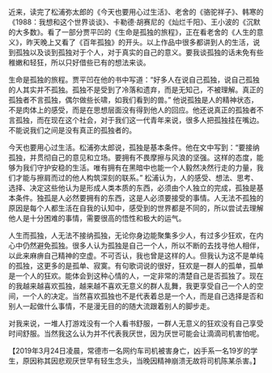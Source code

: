 ​	近来，读完了松浦弥太郎的《今天也要用心过生活》、老舍的《骆驼祥子》、韩寒的《1988：我想和这个世界谈谈》、卡勒德·胡赛尼的《灿烂千阳》、王小波的《沉默的大多数》。看了一部分贾平凹的《生命是孤独的旅程》，正在看老舍的《人生的意义》，昨天晚上又看了《百年孤独》的开头。以上作品中很多都讲到人的生活，说到孤独以及谈到孤独对于个人，对于真实的自己的意义。要我谈孤独的话未免有些稚嫩和轻狂，所以只好借些已有的想法来谈。

​	生命是孤独的旅程。贾平凹在他的书中写道：“好多人在说自己孤独，说自己孤独的人其实并不孤独。孤独不是受到了冷落和遗弃，而是无知己，不被理解。真正的孤独者不言孤独，偶尔做些长啸，如我们看到的兽。” 他说孤独是人的精神状态，不是肉体上的感受，而是在思想层面没有得到他人的回应。他还说真正的孤独者不言孤独，而在现在这个社会，对于我们这一代青年来说，很多人把孤独挂在嘴边。不能说我们之间是没有真正的孤独者的。

​	今天也要用心过生活。松浦弥太郎说，孤独是基本条件。他在文中写到：“要接纳孤独，并贯彻自己的意见和立场。要拥有不畏摩擦与风浪的坚强。这样的态度，能够为我们守护安稳的生活。唯有拥有在黑暗中也能一个人毅然决然行走的力量，我们才能与擦肩而过的他人构筑深刻的联系。” 松浦认为，人的感受、想法、思考、选择、决定这些他认为是形成人类本质的东西，必须由个人独立的完成，孤独是基本条件。独孤是人必然要拥有的东西，这是人必须要接受的事情。人无法不孤独的原因是每个人都生活在自我的认知中，感受到的世界都是不同的，所以尝试去理解他人是十分困难的事情，需要很高的悟性和极大的运气。

​	人生而孤独，人无法不接纳孤独，无论你身边能聚集多少人，有过多少狂欢，在内心中仍然避免孤独。很多人认为孤独是自己一个人，所以不断的去找寻他人相伴，以此来麻痹自己精神的空虚。不可否认，我也曾是这样的人。但我认为这不是单纯的孤独，这更多的是孤单、寂寞。有句歌词说的很好，狂欢是一群人的孤单，孤单是一个人的狂欢。能体会到这种心情的人，一定非常的清楚自己是否孤独了。现在的我越来越喜欢孤独，越来越不喜欢无意义的群人乱舞，我更享受自己一个人的空间，一个人的决定。当然喜欢孤独也不是代表着总是一个人，而是自己选择是否和别人一起做什么事情，不是漫无目的的随大流跟着别人的脚步走。

​	对我来说，一堆人打游戏没有一个人看书舒服，一群人无意义的狂欢没有自己享受时间舒服。当然我这么认为并不代表我厌世，因为厌世可能会让滴滴司机害怕呢。

【2019年3月24日凌晨，常德市一名网约车司机被害身亡，凶手系一名19岁的学生，原因称其因悲观厌世早有轻生念头，当晚因精神崩溃无故将司机陈某杀害。】